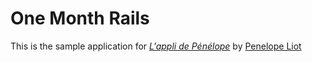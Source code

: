 # One Month Rails

This is the sample application for 
[*L'appli de Pénélope*](http://onemonthrails.com)
by [Penelope Liot](https://twitter.com/PenelopeL_)